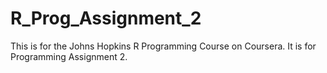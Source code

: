 # R_Prog_Assignment_2
This is for the Johns Hopkins R Programming Course on Coursera.  It is for Programming Assignment 2.
